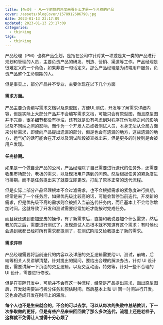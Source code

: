 ```yaml
---
title: [杂谈] - 从一个前端的角度来看什么才是一个合格的产品
cover: /assets/blogCover/1578912686790.jpg
date: 2023-01-13 23:17:09
updated: 2023-01-13 23:17:09
categories:
  - thinking
tags:
  - thinking
---
```



产品经理（PM）也称产品企划，是指在公司中针对某一项或是某一类的产品进行规划和管理的人员，主要负责产品的研发、制造、营销、渠道等工作。产品经理是很难定义的一个角色，如果非要一句话定义，那么产品经理是为终端用户服务，负责产品整个生命周期的人。

但是事实上，部分产品并不专业，主要体现在以下几个方面

#### 需求方面。

产品主要负责编写需求文档以及原型图，方便UI,测试，开发等了解需求详细内容，但是实际上大部分产品并不会编写需求文档，可能只会有原型图，而且原型图并不完善，很多细节都没有标注，还有就是没有考虑到对程序其他功能之间的影响以及不同端之间的影响，而作为一个开发人员或者测试人员，本身无法从全局方面来分析需求，即使向产品提出遗漏的部分，但是也会有遗漏的地方，这些遗漏的地方，运气好的话可能会在开发以及测试阶段被查找出来，但是更多的时候则是会被用户发现。


#### 任务排期。

如果是一个做自营产品的公司，产品经理除了自己需要进行迭代的任务外，还需要收集市场部分，老板的需求，以及现场用户遇到的问题。然后根据任务的紧急度进行排期，而不是任务提出来了就要立即更改，打乱了原本正常的迭代流程。

但是实际上部分产品经理根本不会过滤需求，也不会根据需求的紧急度进行排期，经常是来了一个任务后，如果优先级比较高的话，可能会暂停当前迭代，开发新的需求，但是优先级不高的需求则会被插入当前迭代任务内，而且基本上不会给你增加时间，这就导致了开发和测试需要经常加班才能按时完成任务。

而且我还遇到更加蛇皮的操作，有了新需求后，直接和我说要加个什么需求，然后我加完之后，需要进行测试了，发现测试人员根本就不知道有这个需求；有时候也会遇到我都已经将所有需求都提测了，在测试阶段又给我提出了新的需求。

#### 需求评审

产品经理需要将当前迭代的内容以及详细的交互逻辑需要给UI，测试，前端，后端等相关人员讲解清楚，针对提出的疑问，要给出合理的解决办法，针对 UI 设计图，需要讲解一下页面的交互逻辑，以及交互动画，特效等，针对一些不合理的 UI 设计，需要进行修改。

但是在实际开发中，可能并不会有这一种流程，经常是产品提出需求，画出原型图后，开发就需要进行拆分任务和预估时间。然后基本上和 UI 同一时间进行开发。这也会造成开发在时间上的滞后。

**每个人也不是生来就会的，不会的可以去学，可以从每次的失败中总结教训，下一次争取做的更好，但是有些产品来来回回做了那么多次迭代，流程上还是老样子，这样就不免得让人觉得十分心烦了**

